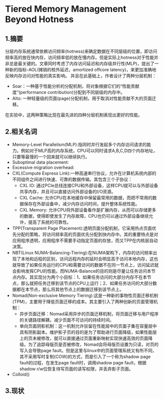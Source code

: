 # Tiered Memory Management Beyond Hotness

## 1.摘要
分层内存系统通常依赖访问频率(hotness)来确定数据在不同层级的位置，即访问频率高的放在快内存，访问频率低的放在慢内存。但是实际上hotness对于性能并非总是最关键的。文章同时考虑了内存访问延迟和内存级并行性(MLP)，提出了一种新的指标-AOL(摊销的核外延迟，amortized offcore latency)，来更加准确地反映内存访问对性能的真实影响。
并且在此基础上，作者设计了两种分层机制：
- Soar：一种基于性能分析的分配机制，将对象根据它们的“性能贡献度”(performance contribution)分配到不同层级的内存中。
- Alto: 一种轻量级的页面(page)分配机制，用于取消对性能贡献不大的页面迁移。
  
在实验中，这两种策略比现在最先进的四种分层机制表现出更好的性能。

## 2.相关名词

- Memory-Level Parallelism(MLP):指同时并行发起多个内存访问请求的能力。例如对于MLP高的内存系统，CPU可以同时请求A,B,C,D四个内存地址，只要等最慢的一个回来就可以继续执行。
- Suboptimal data placement:
- Excessive migration overhead:
- CXL(Compute Express Link):一种高速串行协议，允许在计算机系统内部的不同组件之间进行快速、可靠的数据传输。其包含三个子协议：
  - CXL IO: 通过PCIe总线连接CPU和外部设备，这样CPU就可以与外部设备共享内存，并且可以直接访问外部设备的I/O资源。
  - CXL Cache: 允许CPU在本地缓存中保留最常用的数据，而把不常用的数据保存在外部设备中，减少内存访问时间，提升整体系统性能。
  - CXL Memory: 允许CPU将外部设备看作是扩展内存，从而可以存储更多的数据，使得即使发生了内存故障，CPU也仍可以通过外部设备继续允许，提高了系统的可靠性。
- TPP(Transparent Page Placement):透明页面分配机制，它采用热点页面优先分配的策略，将访问频率高的页面优先分配到快内存中。其的重要特点是对应用程序透明，应用程序不需要手动指定页面的存放，而又TPP在内核层自动决策。
- NBT(Linux NUMA-Balancing-Tiering):在NUMA架构下，内存的访问频率出现了本地和远程的区别，访问远程内存的延时会明显高于访问本地内存，这也就导致了如果任务运行的CPU和需要访问的数据不在同一节点上，访问延迟就会影响发挥CPU的性能。而NUMA-Balance的目的则是尽量让任务访问本节点内存。其实现分为两个小目标：1、如果任务访问的大部分内存不在本节点，那么就把任务迁移到该节点的CPU上运行；2、如果任务访问的大部分数据都在本节点，那么将其他节点上的数据迁移到该节点上。
- Nomad(Non-exclusive Memory Tiering):这是一种新的事物性页面迁移机制(TPM)，主要用于降低页面迁移的成本。其主要引入了两种创新的页面管理机制：
  - 异步页面迁移：Nomad采用异步的页面迁移机制，将页面迁移与用户程序的关键路径解耦，减少页面不可访问的持续时间。
  - 单向页面阴影机制：这一机制允许驻留在性能层中的页面子集在容量层中具有阴影副本。维护影子页的目的是为了帮助进行页面降级，如果性能层上的页未被修改，就可以直接通过页面重新映射实现快速高效的页面降级。为了追踪母版页是否被修改，Nomad会将母版页设置为只读，对页的写入会导致page fault。但是这里与linux中的页面管理系统又有所不同，其不采用写时复制(COW)的方式，而是引入了一个称为shadow page fault的过程，在发生page fault时，调用shadow page fault，根据shadow r/w位恢复待写页面的读写权限，并丢弃影子页面。
- Colloid()

## 3.现状
